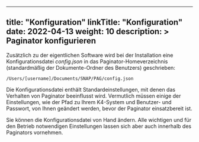 
---
title: "Konfiguration"
linkTitle: "Konfiguration"
date: 2022-04-13
weight: 10
description: >
  Paginator konfigurieren
---


Zusätzlich zu der eigentlichen Software wird bei der Installation eine Konfigurationsdatei *config.json* in das Paginator-Homeverzeichnis (standardmäßig der Dokumente-Ordner des Benutzers) geschrieben:

`/Users/[username]/Documents/SNAP/PAG/config.json `


Die Konfigurationsdatei enthält Standardeinstellungen, mit denen das Verhalten von Paginator beeinflusst wird.
Vermutlich müssen einige der Einstellungen, wie der Pfad zu Ihrem K4-System und Benutzer- und Passwort, von Ihnen geändert werden, bevor der Paginator einsatzbereit ist.

Sie können die Konfigurationsdatei von Hand ändern. Alle wichtigen und für den Betrieb notwendigen Einstellungen lassen sich aber auch innerhalb des Paginators vornehmen. 

